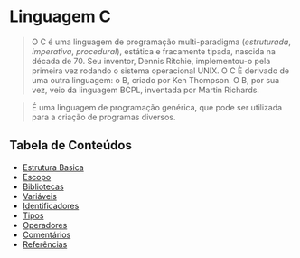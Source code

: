 # Linguagem C

> O C é uma linguagem de programação multi-paradigma (*estruturada*, *imperativa*, *procedural*), estática e fracamente tipada, nascida na década de 70. Seu inventor, Dennis Ritchie, implementou-o pela primeira vez rodando o sistema operacional UNIX. O C È derivado de uma outra linguagem: o B, criado por Ken Thompson. O B, por sua vez, veio da linguagem BCPL, inventada por Martin Richards.

> É uma linguagem de programação genérica, que pode ser utilizada para a criação de programas diversos.

## Tabela de Conteúdos

- [Estrutura Basica](conteudo/estrutura-basica.md)
- [Escopo](conteudo/escopo.md)
- [Bibliotecas](conteudo/bibliotecas.md)
- [Variáveis](conteudo/variaveis.md)
- [Identificadores](conteudo/identificadores.md)
- [Tipos](conteudo/tipos.md)
- [Operadores](conteudo/operadores.md)
- [Comentários](conteudo/comentarios.md)
- [Referências](conteudo/referencias.md)
